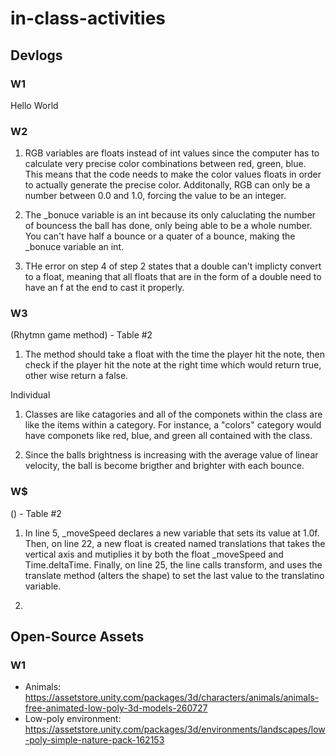 # in-class-activities
## Devlogs
### W1
Hello World 

### W2
1. RGB variables are floats instead of int values since the computer has to calculate very precise color combinations between red, green, blue. This means that the code needs to make the color values floats in order to actually generate the precise color. Additonally, RGB can only be a number between 0.0 and 1.0, forcing the value to be an integer. 

2. The _bonuce variable is an int because its only caluclating the number of bouncess the ball has done, only being able to be a whole number. You can't have half a bounce or a quater of a bounce, making the _bonuce variable an int.

3.  THe error on step 4 of step 2 states that a double can't implicty convert to a float, meaning that all floats that are in the form of a double need to have an f at the end to cast it properly.

### W3
(Rhytmn game method) -  Table #2
1. The method should take a float with the time the player hit the note, then check if the player hit the note at the right time which would return true, other wise return a false.



Individual
1. Classes are like catagories and all of the componets within the class are like the items within a category. For instance, a "colors" category would have componets like red, blue, and green all contained with the class.

2. Since the balls brightness is increasing with the average value of linear velocity, the ball is become brigther and brighter with each bounce.


### W$
() - Table #2
1. In line 5, _moveSpeed declares a new variable that sets its value at 1.0f. Then, on line 22, a new float is created named translations that takes the vertical axis and mutiplies it by both the float _moveSpeed and Time.deltaTime. Finally, on line 25, the line calls transform, and uses the translate method (alters the shape) to set the last value to the translatino variable.

2.


## Open-Source Assets
### W1

- Animals: https://assetstore.unity.com/packages/3d/characters/animals/animals-free-animated-low-poly-3d-models-260727 
- Low-poly environment: https://assetstore.unity.com/packages/3d/environments/landscapes/low-poly-simple-nature-pack-162153 